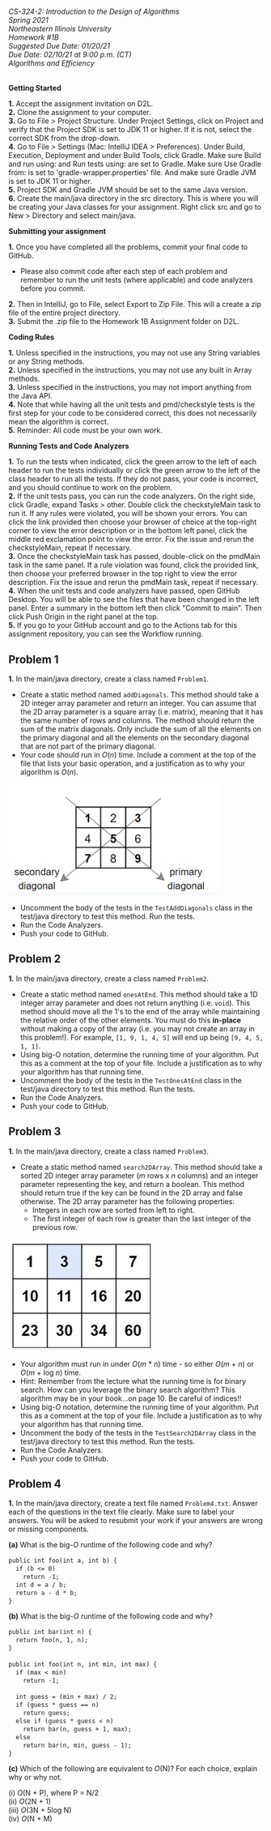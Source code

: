 ###### CS-324-2: Introduction to the Design of Algorithms <br> Spring 2021 <br> Northeastern Illinois University <br> Homework #1B <br> Suggested Due Date: 01/20/21 <br> Due Date: 02/10/21 at 9:00 p.m. (CT) <br> Algorithms and Efficiency

**Getting Started**

**1.** Accept the assignment invitation on D2L.<br>
**2.** Clone the assignment to your computer.<br>
**3.** Go to File > Project Structure. Under Project Settings, click on Project and verify that the Project SDK is set to JDK 11 or higher.  If it is not, select the correct SDK from the drop-down.<br>
**4.** Go to File > Settings (Mac: IntelliJ IDEA > Preferences). Under Build, Execution, Deployment and under Build Tools, click Gradle. Make sure Build and run using: and Run tests using: are set to Gradle. Make sure Use Gradle from: is set to 'gradle-wrapper.properties' file. And make sure Gradle JVM is set to JDK 11 or higher.<br>
**5.** Project SDK and Gradle JVM should be set to the same Java version.<br>
**6.** Create the main/java directory in the src directory. This is where you will be creating your Java classes for your assignment. Right click src and go to New > Directory and select main/java.<br>

**Submitting your assignment**

**1.** Once you have completed all the problems, commit your final code to GitHub. <br>
- Please also commit code after each step of each problem and remember to run the unit tests (where applicable) and code analyzers before you commit.

**2.** Then in IntelliJ, go to File, select Export to Zip File. This will a create a zip file of the entire project directory.<br>
**3.** Submit the .zip file to the Homework 1B Assignment folder on D2L.<br>

**Coding Rules**

**1.** Unless specified in the instructions, you may not use any String variables or any String methods.<br>
**2.** Unless specified in the instructions, you may not use any built in Array methods.<br>
**3.** Unless specified in the instructions, you may not import anything from the Java API.<br>
**4.** Note that while having all the unit tests and pmd/checkstyle tests is the first step for your code to be considered correct, this
does not necessarily mean the algorithm is correct.<br>
**5.** Reminder: All code must be your own work.

**Running Tests and Code Analyzers**

**1.** To run the tests when indicated, click the green arrow to the left of each header to run the tests individually or
click the green arrow to the left of the class header to run all the tests. If they do not pass, your code is incorrect,
and you should continue to work on the problem.<br>
**2.** If the unit tests pass, you can run the code analyzers. On the right side, click Gradle, expand Tasks > other. Double click the
checkstyleMain task to run it. If any rules were violated, you will be shown your errors. You can click the link provided then
choose your browser of choice at the top-right corner to view the error description or in the bottom left panel, click the middle
red exclamation point to view the error. Fix the issue and rerun the checkstyleMain, repeat if necessary.<br>
**3.** Once the checkstyleMain task has passed, double-click on the pmdMain task in the same panel. If a rule violation was found, click the
provided link, then choose your preferred browser in the top right to view the error description. Fix the issue and rerun the pmdMain task, repeat if necessary.<br>
**4.** When the unit tests and code analyzers have passed, open GitHub Desktop. You will be able to see the files that have been changed in the left panel. Enter a
summary in the bottom left then click "Commit to main". Then click Push Origin in the right panel at the top. <br>
**5.** If you go to your GitHub account and go to the Actions tab for this assignment repository, you can see the Workflow running.

## **Problem 1**

**1.** In the main/java directory, create a class named `Problem1`.
- Create a static method named `addDiagonals`. This method should take a 2D integer array parameter and return an integer.
  You can assume that the 2D array parameter is a square array (i.e. matrix), meaning that it has the same number of rows
  and columns. The method should return the sum of the matrix diagonals. Only include the sum of all the elements on the
  primary diagonal and all the elements on the secondary diagonal that are not part of the primary diagonal.
- Your code should run in <em>O</em>(<em>n</em>) time. Include a comment at the top of the file that lists your basic
  operation, and a justification as to why your algorithm is <em>O</em>(<em>n</em>).


![matrix](images/matrix.png)


- Uncomment the body of the tests in the `TestAddDiagonals` class in the test/java directory to test this method. Run the tests.
- Run the Code Analyzers.
- Push your code to GitHub.

## **Problem 2**

**1.** In the main/java directory, create a class named `Problem2`.
- Create a static method named `onesAtEnd`. This method should take a 1D integer array parameter and does not return anything
  (i.e. `void`). This method should move all the 1's to the end of the array while maintaining the relative order of the
  other elements. You must do this <b>in-place</b> without making a copy of the array (i.e. you may not create an array in
  this problem!). For example, `[1, 9, 1, 4, 5]` will end up being `[9, 4, 5, 1, 1]`.
- Using big-O notation, determine the running time of your algorithm. Put this as a comment at the top of your file.
  Include a justification as to why your algorithm has that running time.
- Uncomment the body of the tests in the `TestOnesAtEnd` class in the test/java directory to test this method. Run the tests.
- Run the Code Analyzers.
- Push your code to GitHub.

## **Problem 3**

**1.** In the main/java directory, create a class named `Problem3`.
- Create a static method named `search2DArray`. This method should take a sorted 2D integer array parameter (<em>m</em> rows x <em>n</em> columns)
  and an integer parameter representing the key, and return a boolean. This method should return true if the key can be
  found in the 2D array and false otherwise. The 2D array parameter has the following properties:
  - Integers in each row are sorted from left to right.
  - The first integer of each row is greater than the last integer of the previous row.


![matrix](images/matrix2.png)


- Your algorithm must run in under <em>O</em>(<em>m</em> * <em>n</em>) time - so either
  <em>O</em>(<em>m</em> + <em>n</em>) or <em>O</em>(<em>m</em> + log <em>n</em>) time.
- Hint: Remember from the lecture what the running time is for binary search. How can you leverage the binary search algorithm?
  This algorithm may be in your book...on page 10. Be careful of indices!!
- Using big-<em>O</em> notation, determine the running time of your algorithm. Put this as a comment at the top of your file.
  Include a justification as to why your algorithm has that running time.
- Uncomment the body of the tests in the `TestSearch2DArray` class in the test/java directory to test this method. Run the tests.
- Run the Code Analyzers.
- Push your code to GitHub.

## **Problem 4**

**1.** In the main/java directory, create a text file named `Problem4.txt`. Answer each of the questions in the text file clearly.
Make sure to label your answers. You will be asked to resubmit your work if your answers are wrong or missing components.

**(a)** What is the big-<em>O</em> runtime of the following code and why?<br>

```
public int foo(int a, int b) {
  if (b <= 0)
    return -1;
  int d = a / b;
  return a - d * b;
}
```

**(b)** What is the big-<em>O</em> runtime of the following code and why?<br>

```
public int bar(int n) {
  return foo(n, 1, n);
}

public int foo(int n, int min, int max) {
  if (max < min)
    return -1;
  
  int guess = (min + max) / 2;
  if (guess * guess == n)
    return guess;
  else if (guess * guess < n)
    return bar(n, guess + 1, max);
  else
    return bar(n, min, guess - 1);
}
```

**(c)** Which of the following are equivalent to <em>O</em>(N)? For each choice, explain why or why not.<br>

(i) <em>O</em>(N + P), where P = N/2<br>
(ii) <em>O</em>(2N + 1)<br>
(iii) <em>O</em>(3N + 5log N)<br>
(iv) <em>O</em>(N + M)


